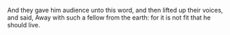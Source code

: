 And they gave him audience unto this word, and then lifted up their voices, and said, Away with such a fellow from the earth: for it is not fit that he should live.
